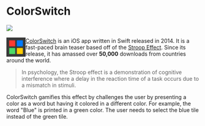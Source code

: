 # ColorSwitch

![](https://img.shields.io/badge/Version-3.1.0-blue)

<img align="left" width="50" height="50" src="icon.png">

[ColorSwitch](http://appstore.com/zacharyelia/colorswitch) is an iOS app written in Swift released in 2014. It is a fast-paced brain teaser based off of the [Stroop Effect](https://en.wikipedia.org/wiki/Stroop_effect). Since its release, it has amassed over **50,000** downloads from countries around the world.

> In psychology, the Stroop effect is a demonstration of cognitive interference where a delay in the reaction time of a task occurs due to a mismatch in stimuli.

ColorSwitch gamifies this effect by challenges the user by presenting a color as a word but having it colored in a different color. For example, the word "Blue" is printed in a green color. The user needs to select the blue tile instead of the green tile.



